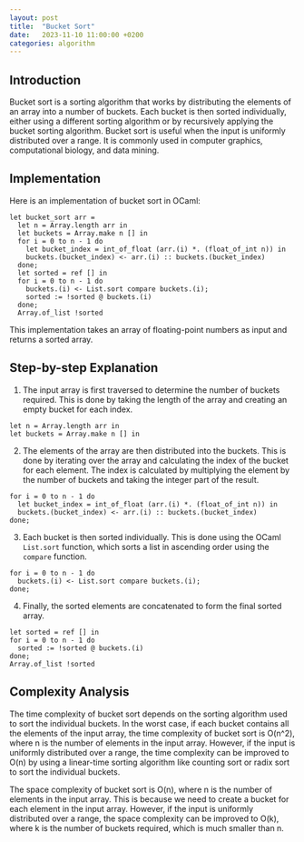 ```yaml
---
layout: post
title:  "Bucket Sort"
date:   2023-11-10 11:00:00 +0200
categories: algorithm
---
```


## Introduction  
Bucket sort is a sorting algorithm that works by distributing the elements of an array into a number of buckets. Each bucket is then sorted individually, either using a different sorting algorithm or by recursively applying the bucket sorting algorithm. Bucket sort is useful when the input is uniformly distributed over a range. It is commonly used in computer graphics, computational biology, and data mining.  
   
## Implementation  
Here is an implementation of bucket sort in OCaml:  
   
```  
let bucket_sort arr =  
  let n = Array.length arr in  
  let buckets = Array.make n [] in  
  for i = 0 to n - 1 do  
    let bucket_index = int_of_float (arr.(i) *. (float_of_int n)) in  
    buckets.(bucket_index) <- arr.(i) :: buckets.(bucket_index)  
  done;  
  let sorted = ref [] in  
  for i = 0 to n - 1 do  
    buckets.(i) <- List.sort compare buckets.(i);  
    sorted := !sorted @ buckets.(i)  
  done;  
  Array.of_list !sorted  
```  
   
This implementation takes an array of floating-point numbers as input and returns a sorted array.  
   
## Step-by-step Explanation  
1. The input array is first traversed to determine the number of buckets required. This is done by taking the length of the array and creating an empty bucket for each index.  
```  
let n = Array.length arr in  
let buckets = Array.make n [] in  
```  
   
2. The elements of the array are then distributed into the buckets. This is done by iterating over the array and calculating the index of the bucket for each element. The index is calculated by multiplying the element by the number of buckets and taking the integer part of the result.  
```  
for i = 0 to n - 1 do  
  let bucket_index = int_of_float (arr.(i) *. (float_of_int n)) in  
  buckets.(bucket_index) <- arr.(i) :: buckets.(bucket_index)  
done;  
```  
   
3. Each bucket is then sorted individually. This is done using the OCaml `List.sort` function, which sorts a list in ascending order using the `compare` function.  
```  
for i = 0 to n - 1 do  
  buckets.(i) <- List.sort compare buckets.(i);  
done;  
```  
   
4. Finally, the sorted elements are concatenated to form the final sorted array.  
```  
let sorted = ref [] in  
for i = 0 to n - 1 do  
  sorted := !sorted @ buckets.(i)  
done;  
Array.of_list !sorted  
```  
   
## Complexity Analysis  
The time complexity of bucket sort depends on the sorting algorithm used to sort the individual buckets. In the worst case, if each bucket contains all the elements of the input array, the time complexity of bucket sort is O(n^2), where n is the number of elements in the input array. However, if the input is uniformly distributed over a range, the time complexity can be improved to O(n) by using a linear-time sorting algorithm like counting sort or radix sort to sort the individual buckets.  
   
The space complexity of bucket sort is O(n), where n is the number of elements in the input array. This is because we need to create a bucket for each element in the input array. However, if the input is uniformly distributed over a range, the space complexity can be improved to O(k), where k is the number of buckets required, which is much smaller than n.